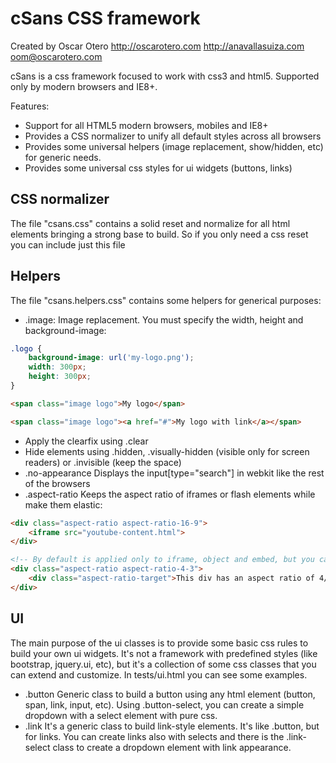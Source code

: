 cSans CSS framework
===================

Created by Oscar Otero <http://oscarotero.com> <http://anavallasuiza.com> <oom@oscarotero.com>

cSans is a css framework focused to work with css3 and html5. Supported only by modern browsers and IE8+.

Features:

* Support for all HTML5 modern browsers, mobiles and IE8+
* Provides a CSS normalizer to unify all default styles across all browsers
* Provides some universal helpers (image replacement, show/hidden, etc) for generic needs.
* Provides some universal css styles for ui widgets (buttons, links)


CSS normalizer
--------------

The file "csans.css" contains a solid reset and normalize for all html elements bringing a strong base to build. So if you only need a css reset you can include just this file

Helpers
-------

The file "csans.helpers.css" contains some helpers for generical purposes:

* .image: Image replacement. You must specify the width, height and background-image:

```CSS
.logo {
	background-image: url('my-logo.png');
	width: 300px;
	height: 300px;
}
```

```HTML
<span class="image logo">My logo</span>

<span class="image logo"><a href="#">My logo with link</a></span>
```

* Apply the clearfix using .clear
* Hide elements using .hidden, .visually-hidden (visible only for screen readers) or .invisible (keep the space)
* .no-appearance Displays the input[type="search"] in webkit like the rest of the browsers
* .aspect-ratio Keeps the aspect ratio of iframes or flash elements while make them elastic:

```HTML
<div class="aspect-ratio aspect-ratio-16-9">
	<iframe src="youtube-content.html">
</div>

<!-- By default is applied only to iframe, object and embed, but you can apply to other elements (divs, imgs, videos, etc) using the class .aspect-ratio-target -->
<div class="aspect-ratio aspect-ratio-4-3">
	<div class="aspect-ratio-target">This div has an aspect ratio of 4/3</div>
</div>
```

UI
--

The main purpose of the ui classes is to provide some basic css rules to build your own ui widgets. It's not a framework with predefined styles (like bootstrap, jquery.ui, etc), but it's a collection of some css classes that you can extend and customize. In tests/ui.html you can see some examples.

* .button Generic class to build a button using any html element (button, span, link, input, etc). Using .button-select, you can create a simple dropdown with a select element with pure css.
* .link It's a generic class to build link-style elements. It's like .button, but for links. You can create links also with selects and there is the .link-select class to create a dropdown element with link appearance.
